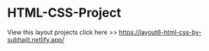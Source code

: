 # HTML-CSS-Project
View this layout projects click here >>    https://layout6-html-css-by-subhajit.netlify.app/
